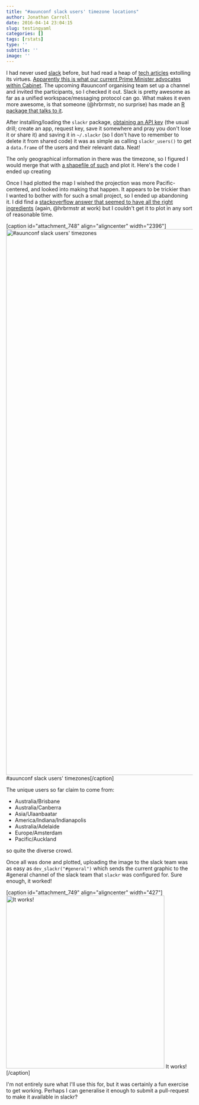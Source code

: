 ```yaml
---
title: "#auunconf slack users' timezone locations"
author: Jonathan Carroll
date: 2016-04-14 23:04:15
slug: testingyaml
categories: []
tags: [rstats]
type: ''
subtitle: ''
image: ''
---
```

I had never used <a href="https://slack.com/" target="_blank">slack</a> before, but had read a heap of <a href="http://www.gizmodo.com.au/2016/04/10-tips-to-make-you-a-slack-wizard/" target="_blank">tech articles</a> extolling its virtues. <a href="http://www.gizmodo.com.au/2015/10/malcolm-turnbull-wants-cabinet-ministers-to-use-slack/" target="_blank">Apparently this is what our current Prime Minister advocates within Cabinet</a>. The upcoming #auunconf organising team set up a channel and invited the participants, so I checked it out. Slack is pretty awesome as far as a unified workspace/messaging protocol can go. What makes it even more awesome, is that someone (@hrbrmstr, no surprise) has made an <a href="https://github.com/hrbrmstr/slackr" target="_blank">R package that talks to it</a>.

<!--more-->

After installing/loading the <code>slackr</code> package, <a href="https://api.slack.com/" target="_blank">obtaining an API key</a> (the usual drill; create an app, request key, save it somewhere and pray you don't lose it or share it) and saving it in <code>~/.slackr</code> (so I don't have to remember to delete it from shared code) it was as simple as calling <code>slackr_users()</code> to get a <code>data.frame</code> of the users and their relevant data. Neat!

The only geographical information in there was the timezone, so I figured I would merge that with <a href="http://efele.net/maps/tz/world/" target="_blank">a shapefile of such</a> and plot it. Here's the code I ended up creating

<script src="https://gist.github.com/jonocarroll/1ce3ba63171eca2de22731c2503a1f48.js"></script>

Once I had plotted the map I wished the projection was more Pacific-centered, and looked into making that happen. It appears to be trickier than I wanted to bother with for such a small project, so I ended up abandoning it. I did find a <a href="http://stackoverflow.com/questions/32591368/pacific-centric-robinson-projection-with-ggplot-in-r" target="_blank">stackoverflow answer that seemed to have all the right ingredients</a> (again, @hrbrmstr at work) but I couldn't get it to plot in any sort of reasonable time. 

[caption id="attachment_748" align="aligncenter" width="2396"]<a href="http://jcarroll.com.au/wp-content/uploads/2016/04/auunconf_slackr_users_map.png" rel="attachment wp-att-748"><img src="http://jcarroll.com.au/wp-content/uploads/2016/04/auunconf_slackr_users_map.png" alt="#auunconf slack users&#039; timezones" width="2396" height="1472" class="size-full wp-image-748" /></a> #auunconf slack users' timezones[/caption]

The unique users so far claim to come from:

<ul>
<li>Australia/Brisbane</li>
<li>Australia/Canberra</li>
<li>Asia/Ulaanbaatar</li>
<li>America/Indiana/Indianapolis</li>
<li>Australia/Adelaide</li>
<li>Europe/Amsterdam</li>
<li>Pacific/Auckland</li>
</ul>

so quite the diverse crowd.

Once all was done and plotted, uploading the image to the slack team was as easy as <code>dev_slackr("#general")</code> which sends the current graphic to the #general channel of the slack team that <code>slackr</code> was configured for. Sure enough, it worked! 

[caption id="attachment_749" align="aligncenter" width="427"]<a href="http://jcarroll.com.au/wp-content/uploads/2016/04/Screenshot-from-2016-04-14-224623.png" rel="attachment wp-att-749"><img src="http://jcarroll.com.au/wp-content/uploads/2016/04/Screenshot-from-2016-04-14-224623.png" alt="It works!" width="427" height="466" class="size-full wp-image-749" /></a> It works![/caption]

I'm not entirely sure what I'll use this for, but it was certainly a fun exercise to get working. Perhaps I can generalise it enough to submit a pull-request to make it available in slackr?